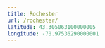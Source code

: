 ```yaml
---
title: Rochester
url: /rochester/
latitude: 43.305063100000005
longitude: -70.97536290000001
---
```


